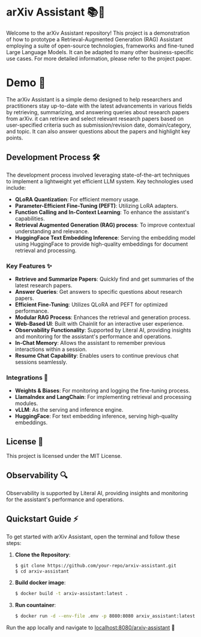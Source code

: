 # arXiv Assistant 📚🤖

Welcome to the arXiv Assistant repository!
This project is a demonstration of how to prototype a Retrieval-Augmented Generation (RAG) Assistant employing a suite of open-source technologies, frameworks and fine-tuned Large Language Models. It can be adapted to many other business-specific use cases.
For more detailed information, please refer to the project paper.

# Demo 🎥

The arXiv Assistant is a simple demo designed to help researchers and practitioners stay up-to-date with the latest advancements in various fields by retrieving, summarizing, and answering queries about research papers from arXiv.
it can retrieve and select relevant research papers based on user-specified criteria such as submission/revision date, domain/category, and topic. It can also answer questions about the papers and highlight key points. 

## Development Process 🛠️

The development process involved leveraging state-of-the-art techniques to implement a lightweight yet efficient LLM system. Key technologies used include:
- **QLoRA Quantization**: For efficient memory usage.
- **Parameter-Efficient Fine-Tuning (PEFT)**: Utilizing LoRA adapters.
- **Function Calling and In-Context Learning**: To enhance the assistant's capabilities.
- **Retrieval Augmented Generation (RAG) process**: To improve contextual understanding and relevance.
- **HuggingFace Text Embedding Inference**: Serving the embedding model using HuggingFace to provide high-quality embeddings for document retrieval and processing.

### Key Features ✨

- **Retrieve and Summarize Papers**: Quickly find and get summaries of the latest research papers.
- **Answer Queries**: Get answers to specific questions about research papers.
- **Efficient Fine-Tuning**: Utilizes QLoRA and PEFT for optimized performance.
- **Modular RAG Process**: Enhances the retrieval and generation process.
- **Web-Based UI**: Built with Chainlit for an interactive user experience.
- **Observability Functionality**: Supported by Literal AI, providing insights and monitoring for the assistant's performance and operations.
- **In-Chat Memory**: Allows the assistant to remember previous interactions within a session.
- **Resume Chat Capability**: Enables users to continue previous chat sessions seamlessly.

### Integrations 🔌

- **Weights & Biases**: For monitoring and logging the fine-tuning process.
- **LlamaIndex and LangChain**: For implementing retrieval and processing modules.
- **vLLM**: As the serving and inference engine.
- **HuggingFace**: For text embedding inference, serving high-quality embeddings.

## License 📜

This project is licensed under the MIT License.

## Observability 🔍

Observability is supported by Literal AI, providing insights and monitoring for the assistant's performance and operations.

## Quickstart Guide ⚡

To get started with arXiv Assistant, open the terminal and follow these steps:

1. **Clone the Repository**:
   ```bash
   $ git clone https://github.com/your-repo/arxiv-assistant.git
   $ cd arxiv-assistant
   ```

2. **Build docker image**:
   ```bash
   $ docker build -t arxiv-assistant:latest .
   ```

3. **Run countainer**:
   ```bash
   $ docker run -d --env-file .env -p 8080:8080 arxiv_assistant:latest
   ```

Run the app locally and navigate to [localhost:8080/arxiv-assistant](http://localhost:8080/arxiv-assistant) 🥂
 
